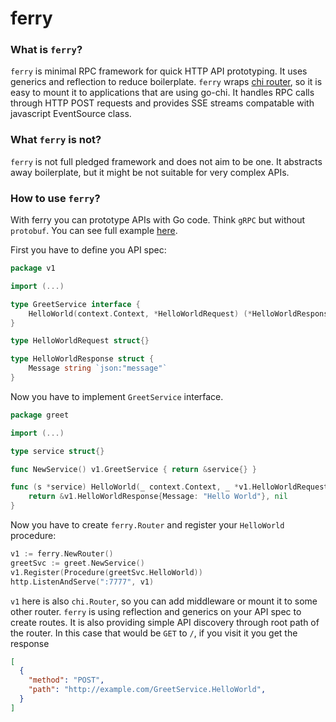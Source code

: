 # ferry

### What is `ferry`?
`ferry` is minimal RPC framework for quick HTTP API prototyping. It uses generics and reflection to reduce boilerplate.
`ferry` wraps [chi router](https://github.com/go-chi/chi), so it is easy to mount it to applications that are using go-chi.
It handles RPC calls through HTTP POST requests and provides SSE streams compatable with javascript EventSource class.

### What `ferry` is not?
`ferry` is not full pledged framework and does not aim to be one. It abstracts away boilerplate, but it might be not suitable for very complex APIs.

### How to use `ferry`?
With ferry you can prototype APIs with Go code. Think `gRPC` but without `protobuf`. You can see full example [here](https://github.com/damejeras/ferry/tree/main/_example).

First you have to define you API spec:

```go
package v1

import (...)

type GreetService interface {
	HelloWorld(context.Context, *HelloWorldRequest) (*HelloWorldResponse, error)
}

type HelloWorldRequest struct{}

type HelloWorldResponse struct {
	Message string `json:"message"`
}
```
Now you have to implement `GreetService` interface.
```go
package greet

import (...)

type service struct{}

func NewService() v1.GreetService { return &service{} }

func (s *service) HelloWorld(_ context.Context, _ *v1.HelloWorldRequest) (*v1.HelloWorldResponse, error) {
	return &v1.HelloWorldResponse{Message: "Hello World"}, nil
}
```
Now you have to create `ferry.Router` and register your `HelloWorld` procedure:
```go
v1 := ferry.NewRouter()
greetSvc := greet.NewService()
v1.Register(Procedure(greetSvc.HelloWorld))
http.ListenAndServe(":7777", v1)
```
`v1` here is also `chi.Router`, so you can add middleware or mount it to some other router.
`ferry` is using reflection and generics on your API spec to create routes. It is also providing simple API discovery through root path of the router.
In this case that would be `GET` to `/`, if you visit it you get the response
```json
[
  {
    "method": "POST",
    "path": "http://example.com/GreetService.HelloWorld",
  }
]
```



